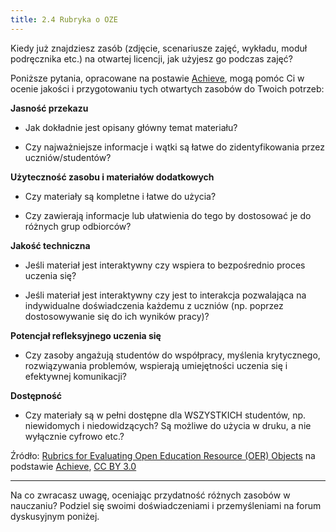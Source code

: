 ```yaml
---
title: 2.4 Rubryka o OZE
---
```


Kiedy już znajdziesz zasób (zdjęcie, scenariusze zajęć, wykładu, moduł podręcznika etc.) na otwartej licencji, jak użyjesz go podczas zajęć?

Poniższe pytania, opracowane na postawie [Achieve][1], mogą pomóc Ci w ocenie jakości i przygotowaniu tych otwartych zasobów do Twoich potrzeb:

**Jasność przekazu**
 
 - Jak dokładnie jest opisany główny temat materiału?

 - Czy najważniejsze informacje i wątki są łatwe do zidentyfikowania przez uczniów/studentów?

**Użyteczność zasobu i materiałów dodatkowych**
 
 - Czy materiały są kompletne i łatwe do użycia?

 - Czy zawierają informacje lub ułatwienia do tego by dostosować je do różnych grup odbiorców?

**Jakość techniczna**

 - Jeśli materiał jest interaktywny czy wspiera to bezpośrednio proces uczenia się?

 - Jeśli materiał jest interaktywny czy jest to interakcja pozwalająca na indywidualne doświadczenia każdemu z uczniów (np. poprzez dostosowywanie się do ich wyników pracy)?

**Potencjał refleksyjnego uczenia się**

 - Czy zasoby angażują studentów do współpracy, myślenia krytycznego, rozwiązywania problemów, wspierają umiejętności uczenia się i efektywnej komunikacji?

**Dostępność**

 - Czy materiały są w pełni dostępne dla WSZYSTKICH studentów, np. niewidomych i niedowidzących? Są możliwe do użycia w druku, a nie wyłącznie cyfrowo etc.?


Źródło: [Rubrics for Evaluating Open Education Resource (OER) Objects][2] na podstawie [Achieve][3], [CC BY 3.0][4]


----------


Na co zwracasz uwagę, oceniając przydatność różnych zasobów w nauczaniu? Podziel się swoimi doświadczeniami i przemyśleniami na forum dyskusyjnym poniżej.


  [1]: http://www.achieve.org/oer-rubrics
  [2]: http://www.achieve.org/files/AchieveOERRubrics.pdf
  [3]: http://www.achieve.org/oer-rubrics
  [4]: http://creativecommons.org/licenses/by/3.0/
